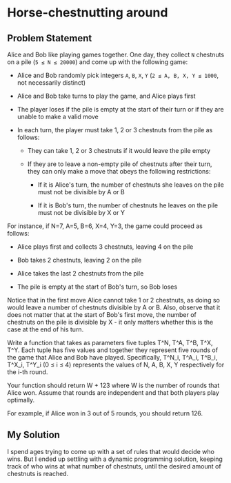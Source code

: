 # Horse-chestnutting around

## Problem Statement

Alice and Bob like playing games together. One day, they collect `N` chestnuts
on a pile (`5 ≤ N ≤ 20000`) and come up with the following game:

  - Alice and Bob randomly pick integers `A`, `B`, `X`, `Y`
    (`2 ≤ A, B, X, Y ≤ 1000`, not necessarily distinct)
    
  - Alice and Bob take turns to play the game, and Alice plays first
    
  - The player loses if the pile is empty at the start of their turn or if they
    are unable to make a valid move
    
  - In each turn, the player must take 1, 2 or 3 chestnuts from the pile as
    follows:
    
      - They can take 1, 2 or 3 chestnuts if it would leave the pile empty
      
      - If they are to leave a non-empty pile of chestnuts after their turn,
        they can only make a move that obeys the following restrictions:
        
          - If it is Alice's turn, the number of chestnuts she leaves on the
            pile must not be divisible by A or B
            
          - If it is Bob's turn, the number of chestnuts he leaves on the pile
            must not be divisible by X or Y

For instance, if N=7, A=5, B=6, X=4, Y=3, the game could proceed as follows:

  - Alice plays first and collects 3 chestnuts, leaving 4 on the pile
  
  - Bob takes 2 chestnuts, leaving 2 on the pile
  
  - Alice takes the last 2 chestnuts from the pile
  
  - The pile is empty at the start of Bob's turn, so Bob loses

Notice that in the first move Alice cannot take 1 or 2 chestnuts, as doing so
would leave a number of chestnuts divisible by A or B. Also, observe that it
does not matter that at the start of Bob's first move, the number of chestnuts
on the pile is divisible by X - it only matters whether this is the case at
the end of his turn.

Write a function that takes as parameters five tuples T^N, T^A, T^B, T^X, T^Y.
Each tuple has five values and together they represent five rounds of the game
that Alice and Bob have played. Specifically, T^N_i, T^A_i, T^B_i, T^X_i, T^Y_i
(0 ≤ i ≤ 4) represents the values of N, A, B, X, Y respectively for the i-th
round.

Your function should return W + 123 where W is the number of rounds that Alice
won. Assume that rounds are independent and that both players play optimally.

For example, if Alice won in 3 out of 5 rounds, you should return 126.

## My Solution

I spend ages trying to come up with a set of rules that would decide who wins. But I ended up settling with a dynamic programming solution, keeping track of who wins at what number of chestnuts, until the desired amount of chestnuts is reached.
